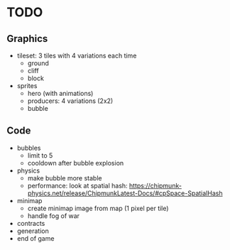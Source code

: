 # TODO

## Graphics

- tileset: 3 tiles with 4 variations each time
  - ground
  - cliff
  - block
- sprites
  - hero (with animations)
  - producers: 4 variations (2x2)
  - bubble

## Code

- bubbles
  - limit to 5
  - cooldown after bubble explosion
- physics
  - make bubble more stable
  - performance: look at spatial hash: https://chipmunk-physics.net/release/ChipmunkLatest-Docs/#cpSpace-SpatialHash
- minimap
  - create minimap image from map (1 pixel per tile)
  - handle fog of war
- contracts
- generation
- end of game
